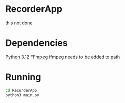 # RecorderApp
this not done

# Dependencies
[Python 3.12](https://www.python.org/)
[FFmpeg](https://github.com/FFmpeg/FFmpeg)
ffmpeg needs to be added to path

# Running
```sh
cd RecorderApp
python3 main.py
```
